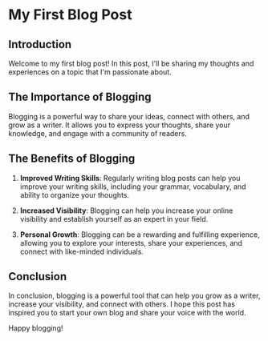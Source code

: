 # My First Blog Post

## Introduction

Welcome to my first blog post! In this post, I'll be sharing my thoughts and experiences on a topic that I'm passionate about.

## The Importance of Blogging

Blogging is a powerful way to share your ideas, connect with others, and grow as a writer. It allows you to express your thoughts, share your knowledge, and engage with a community of readers.

## The Benefits of Blogging

1. **Improved Writing Skills**: Regularly writing blog posts can help you improve your writing skills, including your grammar, vocabulary, and ability to organize your thoughts.

2. **Increased Visibility**: Blogging can help you increase your online visibility and establish yourself as an expert in your field.

3. **Personal Growth**: Blogging can be a rewarding and fulfilling experience, allowing you to explore your interests, share your experiences, and connect with like-minded individuals.

## Conclusion

In conclusion, blogging is a powerful tool that can help you grow as a writer, increase your visibility, and connect with others. I hope this post has inspired you to start your own blog and share your voice with the world.

Happy blogging!